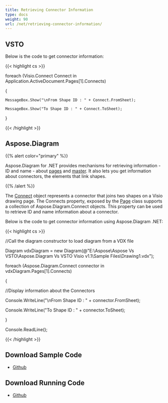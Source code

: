 ```yaml
---
title: Retrieving Connector Information
type: docs
weight: 90
url: /net/retrieving-connector-information/
---
```


## **VSTO**
Below is the code to get connector information:

{{< highlight cs >}}

   foreach (Visio.Connect Connect in Application.ActiveDocument.Pages[1].Connects)

  {

    MessageBox.Show("\nFrom Shape ID : " + Connect.FromSheet);

    MessageBox.Show("To Shape ID : " + Connect.ToSheet);

  }


{{< /highlight >}}
## **Aspose.Diagram**
{{% alert color="primary" %}} 

Aspose.Diagram for .NET provides mechanisms for retrieving information - ID and name - about [pages](https://reference.aspose.com/diagram/net/aspose.diagram/pagecollection) and [master](https://reference.aspose.com/diagram/net/aspose.diagram/mastercollection). It also lets you get information about connectors, the elements that link shapes.

{{% /alert %}} 

The [Connect](https://reference.aspose.com/diagram/net/aspose.diagram/connect) object represents a connector that joins two shapes on a Visio drawing page. The Connects property, exposed by the [Page](https://reference.aspose.com/diagram/net/aspose.diagram/page) class supports a collection of Aspose.Diagram.Connect objects. This property can be used to retrieve ID and name information about a connector.

Below is the code to get connector information using Aspose.Diagram .NET:

{{< highlight cs >}}

  //Call the diagram constructor to load diagram from a VDX file

 Diagram vdxDiagram = new Diagram(@"E:\Aspose\Aspose Vs VSTO\Aspose.Diagram Vs VSTO Visio v1.1\Sample Files\Drawing1.vdx");

 foreach (Aspose.Diagram.Connect connector in vdxDiagram.Pages[1].Connects)

 {

   //Display information about the Connectors

   Console.WriteLine("\nFrom Shape ID : " + connector.FromSheet);

   Console.WriteLine("To Shape ID : " + connector.ToSheet);

 }

 Console.ReadLine();


{{< /highlight >}}
## **Download Sample Code**
- [Github](https://github.com/aspose-diagram/Aspose.Diagram-for-.NET/releases/tag/AsposeDiagramVsVSTOv1.1)
## **Download Running Code**
- [Github](https://github.com/aspose-diagram/Aspose.Diagram-for-.NET/tree/master/Plugins/Aspose.Diagram%20Vs%20VSTO%20Visio/Code%20Comparison%20of%20Common%20Features/Retrieving%20Connector%20Information)
